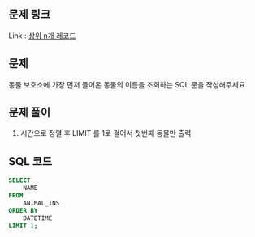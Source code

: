 ## 문제 링크

Link : [상위 n개 레코드](https://school.programmers.co.kr/learn/courses/30/lessons/59405)

## 문제

동물 보호소에 가장 먼저 들어온 동물의 이름을 조회하는 SQL 문을 작성해주세요.

## 문제 풀이

1. 시간으로 정렬 후 LIMIT 를 1로 걸어서 첫번째 동물만 출력

## SQL 코드

```sql
SELECT 
    NAME
FROM 
    ANIMAL_INS
ORDER BY 
    DATETIME
LIMIT 1;
```
